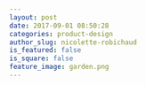 ```yaml
---
layout: post
date: 2017-09-01 08:50:28
categories: product-design
author_slug: nicolette-robichaud
is_featured: false
is_square: false
feature_image: garden.png
---
```

